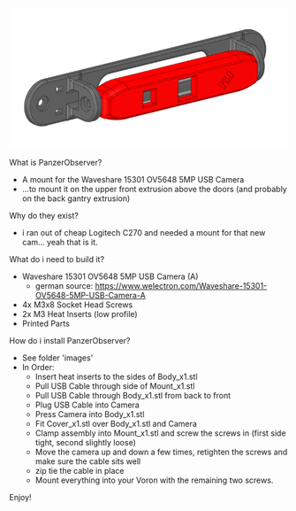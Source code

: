 <p align="center">
  <img src="PanzerObserver.png" width="600" title="hover text">
</p>

What is PanzerObserver?
- A mount for the Waveshare 15301 OV5648 5MP USB Camera
- ...to mount it on the upper front extrusion above the doors (and probably on the back gantry extrusion)

Why do they exist?
- i ran out of cheap Logitech C270 and needed a mount for that new cam... yeah that is it.

What do i need to build it?
- Waveshare 15301 OV5648 5MP USB Camera (A)
  - german source: https://www.welectron.com/Waveshare-15301-OV5648-5MP-USB-Camera-A
- 4x M3x8 Socket Head Screws
- 2x M3 Heat Inserts (low profile)
- Printed Parts

How do i install PanzerObserver?
- See folder 'images'
- In Order:
  - Insert heat inserts to the sides of Body_x1.stl
  - Pull USB Cable through side of Mount_x1.stl
  - Pull USB Cable through Body_x1.stl from back to front
  - Plug USB Cable into Camera
  - Press Camera into Body_x1.stl
  - Fit Cover_x1.stl over Body_x1.stl and Camera
  - Clamp assembly into Mount_x1.stl and screw the screws in (first side tight, second slightly loose)
  - Move the camera up and down a few times, retighten the screws and make sure the cable sits well
  - zip tie the cable in place
  - Mount everything into your Voron with the remaining two screws.  
 
 Enjoy!